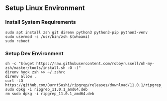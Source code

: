 ## Setup Linux Environment

### Install System Requirements
```
sudo apt install zsh git direnv python3 python3-pip python3-venv
sudo usermod -s /usr/bin/zsh $(whoami)
sudo reboot
```

### Setup Dev Environment
```
sh -c "$(wget https://raw.githubusercontent.com/robbyrussell/oh-my-zsh/master/tools/install.sh -O -)"
direnv hook zsh >> ~/.zshrc
direnv allow .
curl -LO https://github.com/BurntSushi/ripgrep/releases/download/11.0.1/ripgrep_11.0.1_amd64.deb
sudo dpkg -i ripgrep_11.0.1_amd64.deb
rm sudo dpkg -i ripgrep_11.0.1_amd64.deb
```


